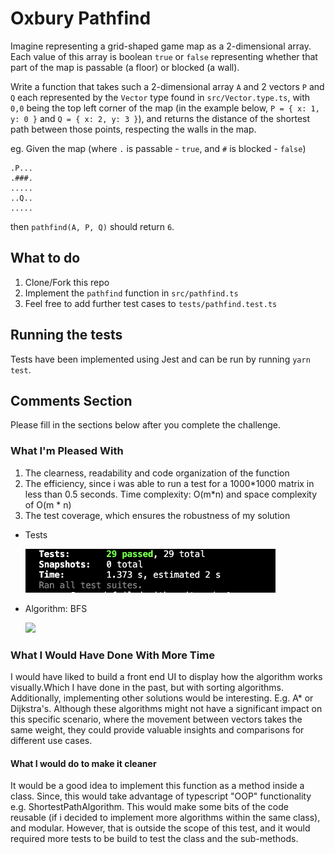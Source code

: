 # Oxbury Pathfind

Imagine representing a grid-shaped game map as a 2-dimensional array. Each value of this array is
boolean `true` or `false` representing whether that part of the map is passable (a floor) or blocked
(a wall).

Write a function that takes such a 2-dimensional array `A` and 2 vectors `P` and `Q` each represented by the `Vector` type found in `src/Vector.type.ts`, with `0,0` being the top left corner of the map (in the example below, `P = { x: 1, y: 0 }` and `Q = { x: 2, y: 3 }`), and returns the distance of the shortest path between those points, respecting the walls in the map.

eg. Given the map (where `.` is passable - `true`, and `#` is blocked - `false`)

```
.P...
.###.
.....
..Q..
.....
```

then `pathfind(A, P, Q)` should return `6`.

## What to do

1. Clone/Fork this repo
2. Implement the `pathfind` function in `src/pathfind.ts`
3. Feel free to add further test cases to `tests/pathfind.test.ts`

## Running the tests

Tests have been implemented using Jest and can be run by running `yarn test`.

## Comments Section

Please fill in the sections below after you complete the challenge.

### What I'm Pleased With

1. The clearness, readability and code organization of the function
2. The efficiency, since i was able to run a test for a 1000\*1000 matrix in less than 0.5 seconds. Time complexity: O(m*n) and space complexity of O(m * n)
3. The test coverage, which ensures the robustness of my solution

- Tests

  <img src="./Images/Screenshot.png" width="400">

- Algorithm: BFS

  <img src="https://upload.wikimedia.org/wikipedia/commons/4/46/Animated_BFS.gif" width="200">

### What I Would Have Done With More Time

I would have liked to build a front end UI to display how the algorithm works visually.Which I have done in the past, but with sorting algorithms.
Additionally, implementing other solutions would be interesting. E.g. A\* or Dijkstra's.
Although these algorithms might not have a significant impact on this specific scenario, where the movement between vectors takes the same weight, they could provide valuable insights and comparisons for different use cases.

#### What I would do to make it cleaner

It would be a good idea to implement this function as a method inside a class. Since, this would take advantage of typescript "OOP" functionality e.g. ShortestPathAlgorithm.
This would make some bits of the code reusable (if i decided to implement more algorithms within the same class), and modular. However, that is outside the scope of this test, and it would required more tests to be build to test the class and the sub-methods.
